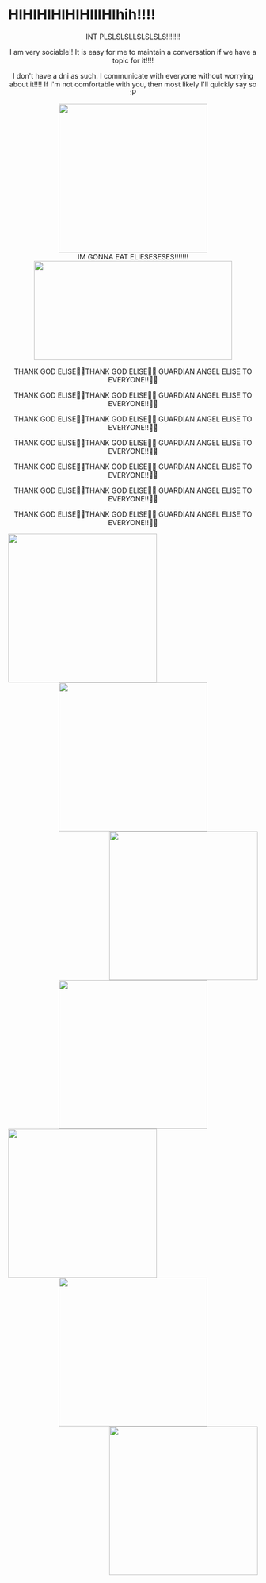 # HIHIHIHIHIHIIIHIhih!!!!
<div align="center">
INT PLSLSLSLLSLSLSLS!!!!!!!

I am very sociable!! It is easy for me to maintain a conversation if we have a topic for it!!!!

I don't have a dni as such. I communicate with everyone without worrying about it!!!! If I'm not comfortable with you, then most likely I'll quickly say so :P
</div>

<div align="center">
  <img height="300" width="300" src="https://files.catbox.moe/e6yqzx.jpg"  />
</div>
<div align="center">
IM GONNA EAT ELIESESESES!!!!!!!
</div>

<div align="center">
  <img height="200" width="400" src="https://files.catbox.moe/b3l2zj.png"  />
</div>

<div align="center">
  
THANK GOD ELISE🍭🎀THANK GOD ELISE🍭🎀 GUARDIAN ANGEL ELISE TO EVERYONE!!🍭🎀
  
THANK GOD ELISE🍭🎀THANK GOD ELISE🍭🎀 GUARDIAN ANGEL ELISE TO EVERYONE!!🍭🎀

THANK GOD ELISE🍭🎀THANK GOD ELISE🍭🎀 GUARDIAN ANGEL ELISE TO EVERYONE!!🍭🎀

THANK GOD ELISE🍭🎀THANK GOD ELISE🍭🎀 GUARDIAN ANGEL ELISE TO EVERYONE!!🍭🎀

THANK GOD ELISE🍭🎀THANK GOD ELISE🍭🎀 GUARDIAN ANGEL ELISE TO EVERYONE!!🍭🎀

THANK GOD ELISE🍭🎀THANK GOD ELISE🍭🎀 GUARDIAN ANGEL ELISE TO EVERYONE!!🍭🎀

THANK GOD ELISE🍭🎀THANK GOD ELISE🍭🎀 GUARDIAN ANGEL ELISE TO EVERYONE!!🍭🎀
</div>

  <img height="300" width="300" src="https://files.catbox.moe/e6yqzx.jpg"  />
<div align="center">
  <img height="300" width="300" src="https://files.catbox.moe/e6yqzx.jpg"  />
</div>
<div align="right">
  <img height="300" width="300" src="https://files.catbox.moe/e6yqzx.jpg"  />
</div>
<div align="center">
  <img height="300" width="300" src="https://files.catbox.moe/e6yqzx.jpg"  />
</div>
  <img height="300" width="300" src="https://files.catbox.moe/e6yqzx.jpg"  />
<div align="center">
  <img height="300" width="300" src="https://files.catbox.moe/e6yqzx.jpg"  />
</div>
<div align="right">
  <img height="300" width="300" src="https://files.catbox.moe/e6yqzx.jpg"  />
</div>
